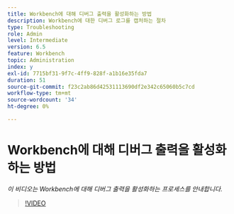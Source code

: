 ```yaml
---
title: Workbench에 대해 디버그 출력을 활성화하는 방법
description: Workbench에 대한 디버그 로그를 캡처하는 절차
type: Troubleshooting
role: Admin
level: Intermediate
version: 6.5
feature: Workbench
topic: Administration
index: y
exl-id: 7715bf31-9f7c-4ff9-828f-a1b16e35fda7
duration: 51
source-git-commit: f23c2ab86d42531113690df2e342c65060b5c7cd
workflow-type: tm+mt
source-wordcount: '34'
ht-degree: 0%

---
```


# Workbench에 대해 디버그 출력을 활성화하는 방법

*이 비디오는 Workbench에 대해 디버그 출력을 활성화하는 프로세스를 안내합니다.*

>[!VIDEO](https://video.tv.adobe.com/v/335497?quality=12&learn=on)
